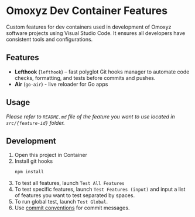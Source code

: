 # Omoxyz Dev Container Features

Custom features for dev containers used in development of Omoxyz software projects using Visual Studio Code. It ensures all developers have consistent tools and configurations.

## Features

- **Lefthook** (`lefthook`) – fast polyglot Git hooks manager to automate code checks, formatting, and tests before commits and pushes.
- **Air** (`go-air`) - live reloader for Go apps

## Usage

*Please refer to `README.md` file of the feature you want to use located in `src/{feature-id}` folder.*

## Development

1. Open this project in Container
2. Install git hooks
    ```bash
    npm install
    ```
3. To test all features, launch `Test All Features`
4. To test specific features, launch `Test Features (input)` and input a list of features you want to test separated by spaces.
5. To run global test, launch `Test Global`.
6. Use [commit conventions](https://www.conventionalcommits.org/en/v1.0.0/) for commit messages.